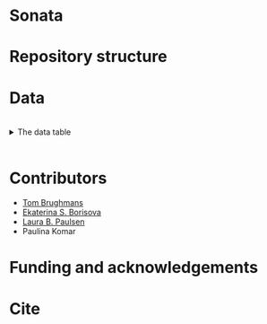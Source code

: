 # Sonata


# Repository structure



# Data

<br /> 

<details>
  <summary>  The data table </summary>

|**Field Name**                |      **Type / Description**                                                                      |
| ---------------------------- | ---------------------------------------------------------------------------------------------- |
|'Amphora_type'	               |   string / Commonly used typologies for Amphora type                                           |
|'New_type_name'               |   string /                                                                                     |
|'Provenance'               	 |   string / A region where an amphora was produced                                              |
|'content'	                   |   string / A product carried in an amphora:                                                    |
|'Site'	                       |   string / A modern name of an archaeological site from which an amphorae assemblage came      |
|'Site_type'	                 |   string / A site category                                                                     |
|'Grouped_sites'	             |   string /                                                                                     |
|'Amphora_type_lower_date' 	   |   float / A production start date of an amphora                                                |
|'Amphora_type_upper_date'     |   float / A production end date of an amphora                                                  |
|'Lower_context_date'          |   float / A consumption start date of an amphora                                               |
|'Upper_context_date'          |   float / A consumption end date of an amphora                                                 |
|'Frequency'	                 |   float / An amphora frequency                                                                 |
|'Pleiades URI'                |   string / Site geographical coordinates according to the Pleiades Atlas                       |
|'Latitude'                    |   float / Site geographical coordinates in latitude                                            |
|'Longitude'                   |   float / Site geographical coordinates in longitude                                           |
|'Tyrrhenian_vs_Adriatic'      |   string /                                                                                     |
|'Publication'	               |   string / Bibliographic reference for assemblage publication                                  |
|'Period'	                     |   string /                                          |
|'Notes'	                     |   string /                                                 |
|'Site_notes'                  |   string /                                                                  |
|'Amphora_type_notes'          |   string /       |
|'problems'	                   |   string /                   |

</details>

<br /> 


# Contributors

* [Tom Brughmans](https://pure.au.dk/portal/en/persons/tom-brughmans(78c7314a-9485-4e14-b207-0e836aea5e01).html)
* [Ekaterina S. Borisova](https://github.com/esborisova)
* [Laura B. Paulsen](https://github.com/laurabpaulsen)
* Paulina Komar

# Funding and acknowledgements

# Cite

